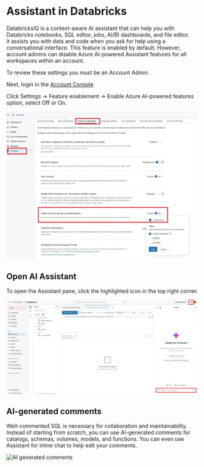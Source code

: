 # Assistant in Databricks

DatabricksIQ is a context-aware AI assistant that can help you with Databricks notebooks, SQL editor, jobs, AI/BI dashboards, and file editor.<BR> 
It assists you with data and code when you ask for help using a conversational interface. This feature is enabled by default. However, account admins can disable Azure AI-powered Assistant features for all workspaces within an account. 

To review these settings you must be an Account Admin.  

Next, login in the [Account Console](https://accounts.azuredatabricks.net/)

Click Settings -> Feature enablement -> Enable Azure AI-powered features option, select Off or On.

<img src="/imagery/dwh_enable_ai_assistant.jpeg" alt="Enable AI Assistant" width="1000" height="auto">


## Open AI Assistant
To open the Assistant pane, click the highlighted icon in the top right corner.

<img src="/imagery/dwh_open_assistant.jpeg" alt="Open AI Assistant" width="1000" height="auto">


## AI-generated comments
Well-commented SQL is necessary for collaboration and maintainability. Instead of starting from scratch, you can use AI-generated comments for catalogs, schemas, volumes, models, and functions. You can even use Assistant for inline chat to help edit your comments.

<img src="/imagery/dwh_AI-generated-comments-GIF.gif" alt="AI generated comments" width="1000" height="auto">
